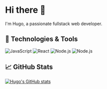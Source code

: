 # Hi there 👋

I'm Hugo, a passionate fullstack web developer.

## 🔧 Technologies & Tools
![JavaScript](https://img.shields.io/badge/-JavaScript-333?style=flat&logo=javascript)
![React](https://img.shields.io/badge/-React-333?style=flat&logo=react)
![Node.js](https://img.shields.io/badge/-Node.js-333?style=flat&logo=node.js)
![Node.js](https://img.shields.io/badge/-Node.js-333?style=flat&logo=node.js)

## 📈 GitHub Stats
[![Hugo's GitHub stats](https://github-readme-stats.vercel.app/api?username=beaulieuhugo97)](https://github.com/anuraghazra/github-readme-stats)

<!--
**beaulieuhugo97/beaulieuhugo97** is a ✨ _special_ ✨ repository because its `README.md` (this file) appears on your GitHub profile.

Here are some ideas to get you started:

- 🔭 I’m currently working on ...
- 🌱 I’m currently learning ...
- 👯 I’m looking to collaborate on ...
- 🤔 I’m looking for help with ...
- 💬 Ask me about ...
- 📫 How to reach me: ...
- 😄 Pronouns: ...
- ⚡ Fun fact: ...
-->
